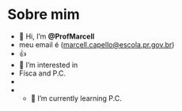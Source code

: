 # Sobre mim

- 👋 Hi, I’m **@ProfMarcell**
- meu email é (marcell.capello@escola.pr.gov.br)
- :+1:
- 👀 I’m interested in 
- Físca and P.C.
- 
- - 🌱 I’m currently learning P.C.
